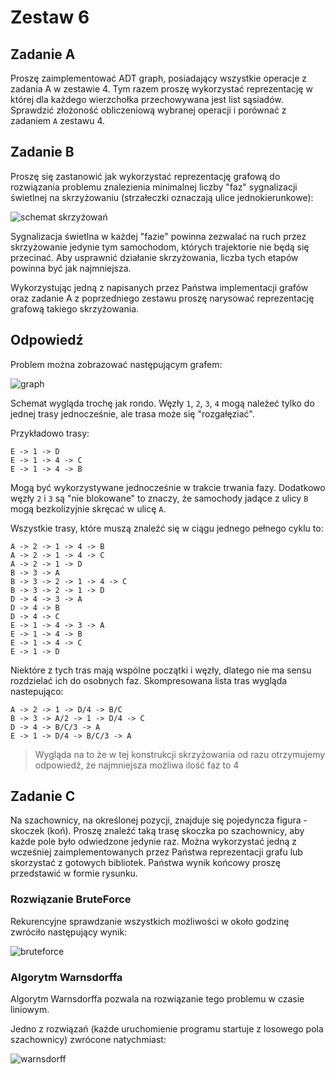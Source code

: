 # Zestaw 6

## Zadanie A

Proszę zaimplementować ADT graph, posiadający wszystkie operacje z zadania A w zestawie 4. Tym razem proszę wykorzystać reprezentację w której dla każdego wierzchołka przechowywana jest list sąsiadów. Sprawdzić złożoność obliczeniową wybranej operacji i porównać z zadaniem `A` zestawu 4.

## Zadanie B

Proszę się zastanowić jak wykorzystać reprezentację grafową do rozwiązania problemu znalezienia minimalnej liczby "faz" sygnalizacji świetlnej na skrzyżowaniu (strzałeczki oznaczają ulice jednokierunkowe):

![schemat skrzyżowań](https://user-images.githubusercontent.com/57668948/157849939-aead0c05-46c2-4447-97b6-57cad2cd195b.jpg)

Sygnalizacja świetlna w każdej "fazie" powinna zezwalać na ruch przez skrzyżowanie jedynie tym samochodom, których trajektorie nie będą się przecinać. Aby usprawnić działanie skrzyżowania, liczba tych etapów powinna być jak najmniejsza.

Wykorzystując jedną z napisanych przez Państwa implementacji grafów oraz zadanie A z poprzedniego zestawu proszę narysować reprezentację grafową takiego skrzyżowania.

## Odpowiedź

Problem można zobrazować następującym grafem:

![graph](https://user-images.githubusercontent.com/57668948/161397237-a6c51793-355e-41ea-981b-4c83699667a7.png)

Schemat wygląda trochę jak rondo. Węzły `1`, `2`, `3`, `4` mogą należeć tylko do jednej trasy jednocześnie, ale trasa może się "rozgałęziać".

Przykładowo trasy:

```text
E -> 1 -> D
E -> 1 -> 4 -> C
E -> 1 -> 4 -> B
```

Mogą być wykorzystywane jednocześnie w trakcie trwania fazy. Dodatkowo węzły `2` i `3` są "nie blokowane" to znaczy, że samochody jadące z ulicy `B` mogą bezkolizyjnie skręcać w ulicę `A`.

Wszystkie trasy, które muszą znaleźć się w ciągu jednego pełnego cyklu to:

```text
A -> 2 -> 1 -> 4 -> B
A -> 2 -> 1 -> 4 -> C
A -> 2 -> 1 -> D
B -> 3 -> A
B -> 3 -> 2 -> 1 -> 4 -> C
B -> 3 -> 2 -> 1 -> D
D -> 4 -> 3 -> A
D -> 4 -> B
D -> 4 -> C
E -> 1 -> 4 -> 3 -> A
E -> 1 -> 4 -> B
E -> 1 -> 4 -> C
E -> 1 -> D
```

Niektóre z tych tras mają wspólne początki i węzły, dlatego nie ma sensu rozdzielać ich do osobnych faz. Skompresowana lista tras wygląda nastepująco:

```text
A -> 2 -> 1 -> D/4 -> B/C
B -> 3 -> A/2 -> 1 -> D/4 -> C
D -> 4 -> B/C/3 -> A
E -> 1 -> D/4 -> B/C/3 -> A
```

> Wygląda na to że w tej konstrukcji skrzyżowania od razu otrzymujemy odpowiedź, że najmniejsza możliwa ilość faz to 4

## Zadanie C

Na szachownicy, na określonej pozycji, znajduje się pojedyncza figura - skoczek (koń). Proszę znaleźć taką trasę skoczka po szachownicy, aby każde pole było odwiedzone jedynie raz. Można wykorzystać jedną z wcześniej zaimplementowanych przez Państwa reprezentacji grafu lub skorzystać z gotowych bibliotek. Państwa wynik końcowy proszę przedstawić w formie rysunku.

### Rozwiązanie BruteForce

Rekurencyjne sprawdzanie wszystkich możliwości w około godzinę zwróciło następujący wynik:

![bruteforce](https://user-images.githubusercontent.com/57668948/161426511-410c5c6c-9be6-4caf-9595-288f4b95d23e.png)

### Algorytm Warnsdorffa

Algorytm Warnsdorffa pozwala na rozwiązanie tego problemu w czasie liniowym.

Jedno z rozwiązań (każde uruchomienie programu startuje z losowego pola szachownicy) zwrócone natychmiast:

![warnsdorff](https://user-images.githubusercontent.com/57668948/161426521-709eb4fa-713e-4530-9f5f-e653fbad59cb.png)
